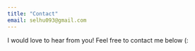 ```yaml
---
title: "Contact"
email: selhu093@gmail.com
---
```


I would love to hear from you!
Feel free to contact me below (:
